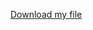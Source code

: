 [Download my file](https://github.com/HusPhil/mangako/releases/download/download_apk/MangaKo.v1.1.0.apk)
